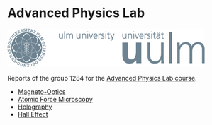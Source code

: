 # Advanced Physics Lab

<img src=".uni_ulm_logo.gif" width="445">

Reports of the group 1284 for the [Advanced Physics Lab course](https://www.uni-ulm.de/en/nawi/physics/students/studying/physics-advanced-laboratory/
).

* [Magneto-Optics](https://www.uni-ulm.de/fileadmin/website_uni_ulm/nawi.physik/Magneto_-_optics_Instructions.pdf)
* [Atomic Force Microscopy](https://www.uni-ulm.de/fileadmin/website_uni_ulm/nawi.physik/AFM_-_Instruction_Notes2.pdf)
* [Holography](https://www.uni-ulm.de/fileadmin/website_uni_ulm/nawi.physik/Holography-Instructions.pdf)
* [Hall Effect](https://www.uni-ulm.de/fileadmin/website_uni_ulm/nawi.physik/Hall_Effect-Instructions.pdf)
